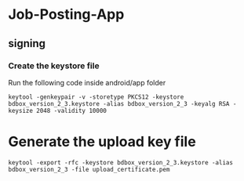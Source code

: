 # Job-Posting-App

## signing
### Create the keystore file
Run the following code inside android/app folder
```
keytool -genkeypair -v -storetype PKCS12 -keystore bdbox_version_2_3.keystore -alias bdbox_version_2_3 -keyalg RSA -keysize 2048 -validity 10000
```

# Generate the upload key file
```
keytool -export -rfc -keystore bdbox_version_2_3.keystore -alias bdbox_version_2_3 -file upload_certificate.pem
```

